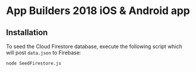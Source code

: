 # App Builders 2018 iOS & Android app


## Installation
To seed the Cloud Firestore database, execute the following script which will post `data.json` to Firebase:

```bash
node SeedFirestore.js
```